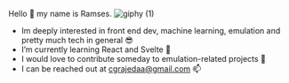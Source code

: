 Hello 👋 my name is Ramses.
![giphy (1)](https://user-images.githubusercontent.com/39100042/209718623-4a7110ca-1146-4bf8-9c20-00cbf8e38d22.gif)

- Im deeply interested in front end dev, machine learning, emulation and pretty much tech in general 😎
- I’m currently learning React and Svelte 🌱 
- I would love to contribute someday to emulation-related projects 🤞
- I can be reached out at cgrajedaa@gmail.com 📫 

<!---
charlietud/charlietud is a ✨ special ✨ repository because its `README.md` (this file) appears on your GitHub profile.
You can click the Preview link to take a look at your changes.
--->
